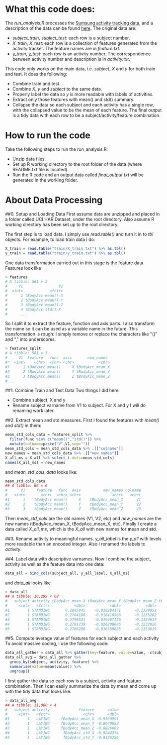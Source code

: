 # What this code does:
The _run_analysis.R_ processes the [Sumsung activity tracking data](https://d396qusza40orc.cloudfront.net/getdata%2Fprojectfiles%2FUCI%20HAR%20Dataset.zip), and a description of the data can be found [here](http://archive.ics.uci.edu/ml/datasets/Human+Activity+Recognition+Using+Smartphones). The original data are:
  - _subject_train_, _subject_test_: each row is a subject number.
  - _X_train_, _X_test_: each row is a collection of features generated from the activity tracker. The feature names are in _feature.txt_.
  - _y_train_, _y_test_: each row is an activity number. The correspondence between activity number and description is in _activity.txt_.

This code only works on the main data, i.e. _subject_, _X_ and _y_ for both train and test. It does the following:
  - Combine train and test.
  - Combine _X_, _y_ and _subject_ to the same data.
  - Properly label the data so _y_ is more readable with labels of activities.
  - Extract only those features with mean() and std() summary.
  - Collapse the data so each subject and each activity has a single row, with the collapsed value to be the mean of each feature. The final output is a tidy data with each row to be a subject/activity/feature combination.

# How to run the code
Take the following steps to run the run_analysis.R:
  - Unzip data files.
  - Set up R working directory to the root folder of the data (where README.txt file is located).
  - Run the R code and an output data called _final_output.txt_ will be generated in the working folder.

# About Data Processing
##0. Setup and Loading Data
First assume data are unzipped and placed in a folder called UCI HAR Dataset, under the root directory. Also assume R working directory has been set up to the root directory.

The first step is to load data. I simply use _read.table()_ and turn it in to _tbl_ objects. For example, to load train data I do:
```R
X_train = read.table("train/X_train.txt") %>% as.tbl()
y_train = read.table("train/y_train.txt") %>% as.tbl()
```
One data transformation carried out in this stage is the feature data. Features look like
```R
> features
# A tibble: 561 × 2
#     V1                V2
#  <int>            <fctr>
#      1 tBodyAcc-mean()-X
#      2 tBodyAcc-mean()-Y
#      3 tBodyAcc-mean()-Z
#      4 tBodyAcc-std()-X
#      ...
```
So I split it to extract the feature, function and axis parts. I also transform the name so it can be used as a variable name in the future. This transformation is rough: I simply remove or replace the characters like "()" and "," into underscores.
```R
> features_split
# A tibble: 561 × 5
#     V1  feature   func  axis       new_names
#*  <int>    <chr>  <chr> <chr>           <chr>
#1      1 tBodyAcc mean()     X tBodyAcc_mean_X
#2      2 tBodyAcc mean()     Y tBodyAcc_mean_Y
#3      3 tBodyAcc mean()     Z tBodyAcc_mean_Z
#...
```

##1. Combine Train and Test Data
Two things I did here:
  - Combine subject, X and y
  - Rename subject varname from V1 to subject. For X and y I will do renaming work later.
  
##2. Extract mean and std measures.
First I found the features with _mean()_ and _std()_ in them:
```R
mean_std_cols_data = features_split %>% 
  filter(func %in% c("mean()","std()")) %>% 
  mutate(colname=paste("V",V1,sep=""))
mean_std_cols = mean_std_cols_data %>% .[["colname"]]
new_names = mean_std_cols_data %>% .[["new_names"]]
X_all_ms = X_all %>% select_(.dots=mean_std_cols)
names(X_all_ms) = new_names
```
and _mean_std_cols_data_ looks like:
```R
mean_std_cols_data
## A tibble: 66 × 6
#      V1     feature   func  axis          new_names colname
#   <int>       <chr>  <chr> <chr>              <chr>   <chr>
#1      1    tBodyAcc mean()     X    tBodyAcc_mean_X      V1
#2      2    tBodyAcc mean()     Y    tBodyAcc_mean_Y      V2
#3      3    tBodyAcc mean()     Z    tBodyAcc_mean_Z      V3
```
Then _mean_std_cols_ are the old names (V1, V2, etc) and _new_names_ are the new names (tBodyAcc_mean_X, tBodyAcc_mean_X, etc). Finally I create a data called _X_all_ms_, which is the _X_all_ with new names for **m**ean and **s**td.

##3. Rename activity to meaningful names.
_y_all_label_ is the _y_all_ with levels more readable than an encoded integer. Also I renamed the labels to _activity_.

##4. Label data with descriptive varnames.
Now I combine the subject, activity as well as the feature data into one data:
```R
data_all = bind_cols(subject_all, y_all_label, X_all_ms)
```
and _data_all_ looks like
```R
> data_all
## A tibble: 10,299 × 68
#   subject activity tBodyAcc_mean_X tBodyAcc_mean_Y tBodyAcc_mean_Z tBodyAcc_std_X tBodyAcc_std_Y tBodyAcc_std_Z
#     <int>   <fctr>           <dbl>           <dbl>           <dbl>          <dbl>          <dbl>          <dbl>
#1        1 STANDING       0.2885845    -0.020294171      -0.1329051     -0.9952786     -0.9831106     -0.9135264
#2        1 STANDING       0.2784188    -0.016410568      -0.1235202     -0.9982453     -0.9753002     -0.9603220
#3        1 STANDING       0.2796531    -0.019467156      -0.1134617     -0.9953796     -0.9671870     -0.9789440
#4        1 STANDING       0.2791739    -0.026200646      -0.1232826     -0.9960915     -0.9834027     -0.9906751
#5        1 STANDING       0.2766288    -0.016569655      -0.1153619     -0.9981386     -0.9808173     -0.9904816
```

##5. Compute average value of features for each subject and each activity
To avoid massive coding, I use the following code:
```R
data_all_gather = data_all %>% gather(key=feature, value=value, -c(subject, activity))
data_all_avg = data_all_gather %>% 
  group_by(subject, activity, feature) %>% 
  summarise(value=mean(value)) %>% 
  ungroup() 
```
I first gather the data so each row is a subject, activity and feature combination. Then I can easily summarize the data by mean and come up with the tidy data that looks like:
```R
> data_all_avg
## A tibble: 11,880 × 4
#   subject activity             feature      value
#     <int>   <fctr>               <chr>      <dbl>
#1        1   LAYING     fBodyAcc_mean_X -0.9390991
#2        1   LAYING     fBodyAcc_mean_Y -0.8670652
#3        1   LAYING     fBodyAcc_mean_Z -0.8826669
#4        1   LAYING      fBodyAcc_std_X -0.9244374
#5        1   LAYING      fBodyAcc_std_Y -0.8336256
```
